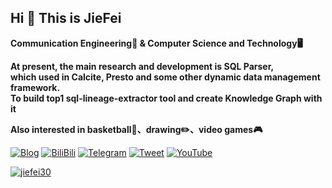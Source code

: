## Hi 👋 This is JieFei

**Communication Engineering📡 & Computer Science and Technology🖥️**  

**At present, the main research and development is SQL Parser,  
which used in Calcite, Presto and some other dynamic data management framework.  
To build top1 sql-lineage-extractor tool and create Knowledge Graph with it**

**Also interested in basketball🏀、drawing✏️、video games🎮**  

[![Blog](https://img.shields.io/badge/-Blog-orange)](https://makeyourchoice.cn) [![BiliBili](https://img.shields.io/badge/-bilibili-blue)](https://space.bilibili.com/4449891) [![Telegram](https://img.shields.io/badge/-Telegram-blue)](https://t.me/jiefei30 ) [![Tweet](https://img.shields.io/twitter/follow/jiefei30?style=social)](https://twitter.com/jiefei30) [![YouTube](https://img.shields.io/youtube/channel/views/UC9w-SHhy2TYAPBh92CPbPHA?style=social)](https://www.youtube.com/channel/UC9w-SHhy2TYAPBh92CPbPHA)  

[![jiefei30](https://github-readme-stats.vercel.app/api/top-langs/?username=jiefei30&layout=compact&hide=html,css)](https://github-readme-stats.vercel.app/api/top-langs/?username=jiefei30&layout=compact&hide=html,css)
